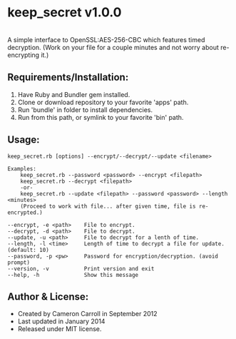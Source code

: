 keep_secret v1.0.0
=================
<br />
A simple interface to OpenSSL:AES-256-CBC which features timed decryption. (Work on your file for a couple minutes and not worry about re-encrypting it.)

Requirements/Installation:
--------------------------
1. Have Ruby and Bundler gem installed.
2. Clone or download repository to your favorite 'apps' path.
3. Run 'bundle' in folder to install dependencies.
4. Run from this path, or symlink to your favorite 'bin' path.

Usage:
------------
    keep_secret.rb [options] --encrypt/--decrypt/--update <filename>
      
    Examples:
        keep_secret.rb --password <password> --encrypt <filepath>
        keep_secret.rb --decrypt <filepath>
        -or-
        keep_secret.rb --update <filepath> --password <password> --length <minutes>
        (Proceed to work with file... after given time, file is re-encrypted.)
        
    --encrypt, -e <path>    File to encrypt.
    --decrypt, -d <path>    File to decrypt.
    --update, -u <path>     File to decrypt for a lenth of time.
    --length, -l <time>     Length of time to decrypt a file for update. (default: 10)
    --password, -p <pw>     Password for encryption/decryption. (avoid prompt)
    --version, -v           Print version and exit
    --help, -h              Show this message
    
Author & License:
-----------------
* Created by Cameron Carroll in September 2012 <br />
* Last updated in January 2014 <br />
* Released under MIT license.